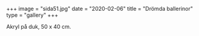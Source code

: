+++
image = "sida51.jpg"
date = "2020-02-06"
title = "Drömda ballerinor"
type = "gallery"
+++

Akryl på duk, 50 x 40 cm.
